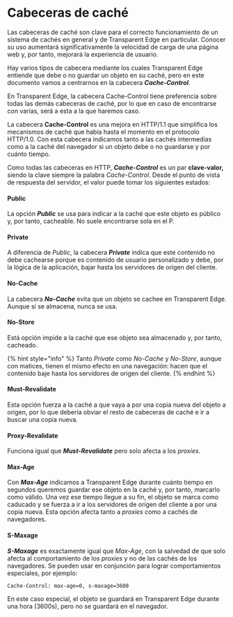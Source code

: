 # Cabeceras de caché

Las cabeceras de caché son clave para el correcto funcionamiento de un sistema de cachés en general y de Transparent Edge en particular. Conocer su uso aumentará significativamente la velocidad de carga de una página web y, por tanto, mejorará la experiencia de usuario.

Hay varios tipos de cabecera mediante los cuales Transparent Edge entiende que debe o no guardar un objeto en su caché, pero en este documento vamos a centrarnos en la cabecera _**Cache-Control**_.

En Transparent Edge, la cabecera Cache-Control tiene preferencia sobre todas las demás cabeceras de caché, por lo que en caso de encontrarse con varias, será a esta a la que haremos caso.

La cabecera **Cache-Control** es una mejora en HTTP/1.1 que simplifica los mecanismos de caché que había hasta el momento en el protocolo HTTP/1.0. Con esta cabecera indicamos tanto a las cachés intermedias como a la caché del navegador si un objeto debe o no guardarse y por cuánto tiempo.

Como todas las cabeceras en HTTP, _**Cache-Control**_ es un par **clave-valor,** siendo la clave siempre la palabra _Cache-Control_. Desde el punto de vista de respuesta del servidor, el valor puede tomar los siguientes estados:

#### **Public**

La opción _**Public**_ se usa para indicar a la caché que este objeto es público y, por tanto, cacheable. No suele encontrarse sola en el P.

#### **Private**

A diferencia de _Public_, la cabecera _**Private**_ indica que este contenido no debe cachearse porque es contenido de usuario personalizado y debe, por la lógica de la aplicación, bajar hasta los servidores de origen del cliente.

#### **No-Cache**

La cabecera _**No-Cache**_ evita que un objeto se cachee en Transparent Edge. Aunque sí se almacena, nunca se usa.

#### **No-Store**

Está opción impide a la caché que ese objeto sea almacenado y, por tanto, cacheado.

{% hint style="info" %}
Tanto _Private_ como _No-Cache_ y _No-Store_, aunque con matices, tienen el mismo efecto en una navegación:  hacen que el contenido baje hasta los servidores de origen del cliente.
{% endhint %}

#### **Must-Revalidate**

Esta opción fuerza a la caché a que vaya a por una copia nueva del objeto a origen, por lo que debería obviar el resto de cabeceras de caché e ir a buscar una copia nueva.

#### **Proxy-Revalidate**

Funciona igual que _**Must-Revalidate**_ pero solo afecta a los _proxies_.

#### **Max-Age**

Con _**Max-Age**_ indicamos a Transparent Edge durante cuánto tiempo en segundos queremos guardar ese objeto en la caché y, por tanto, marcarlo como válido. Una vez ese tiempo llegue a su fin, el objeto se marca como caducado y se fuerza a ir a los servidores de origen del cliente a por una copia nueva. Esta opción afecta tanto a _proxies_ como a cachés de navegadores.

#### **S-Maxage**

_**S-Maxage**_ es exactamente igual que _Max-Age_, con la salvedad de que solo afecta al comportamiento de los _proxies_ y no de las cachés de los navegadores. Se pueden usar en conjunción para lograr comportamientos especiales, por ejemplo:

```
Cache-Control: max-age=0, s-maxage=3600
```

En este caso especial, el objeto se guardará en Transparent Edge durante una hora (3600s), pero no se guardará en el navegador.
